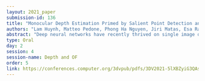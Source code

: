 ```yaml
---
layout: 2021_paper
submission-id: 136
title: "Monocular Depth Estimation Primed by Salient Point Detection and Normalized Hessian Loss"
authors: "Lam Huynh, Matteo Pedone, Phong Ha Nguyen, Jiri Matas, Esa Rahtu and Janne Heikkila"
abstract: "Deep neural networks have recently thrived on single image depth estimation. That being said, current developments on this topic highlight an apparent compromise between accuracy and network size. This work proposes an accurate and lightweight framework for monocular depth estimation based on a self-attention mechanism stemming from salient point detection. Specifically, we utilize a sparse set of keypoints to train a FuSaNet model that consists of two major components: Fusion-Net and Saliency-Net. In addition, we introduce a normalized Hessian loss term invariant to scaling and shear along the depth direction, which is shown to substantially improve the accuracy. The proposed method achieves state-of-the-art results on NYU-Depth-v2 and KITTI while using 3.1-38.4 times smaller model in terms of the number of parameters than baseline approaches. Experiments on the SUN-RGBD further demonstrate the generalizability of the proposed method."
type: Oral
day: 2
session: 4
session-name: Depth and OF
order: 5
link: https://conferences.computer.org/3dvpub/pdfs/3DV2021-5lXBZyiG3QAsRBKXHIjqU8/268800a228/268800a228.pdf
---
```

